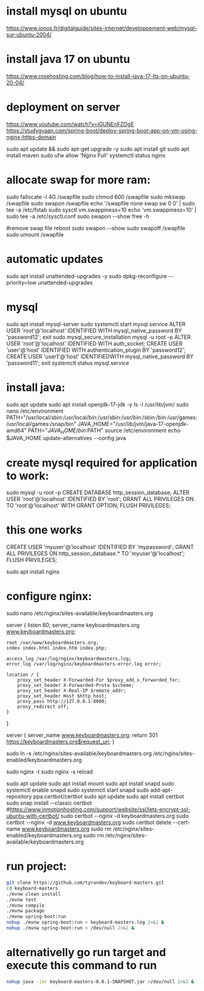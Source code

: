 # install mysql on ubuntu

https://www.ionos.fr/digitalguide/sites-internet/developpement-web/mysql-sur-ubuntu-2004/

# install java 17 on ubuntu

https://www.rosehosting.com/blog/how-to-install-java-17-lts-on-ubuntu-20-04/

# deployment on server

https://www.youtube.com/watch?v=iGUNEnFZOgE
https://studygyaan.com/spring-boot/deploy-spring-boot-app-on-vm-using-nginx-https-domain

sudo apt update && sudo apt-get upgrade -y
sudo apt install git
sudo apt install maven
sudo ufw allow 'Nginx Full'
systemctl status nginx

# allocate swap for more ram:
sudo fallocate -l 4G /swapfile
sudo chmod 600 /swapfile
sudo mkswap /swapfile
sudo swapon /swapfile
echo '/swapfile none swap sw 0 0' | sudo tee -a /etc/fstab
sudo sysctl vm.swappiness=10
echo 'vm.swappiness=10' | sudo tee -a /etc/sysctl.conf
sudo swapon --show
free -h

#remove swap file
reboot
sudo swapon --show
sudo swapoff /swapfile
sudo umount /swapfile

# automatic updates
sudo apt install unattended-upgrades -y
sudo dpkg-reconfigure --priority=low unattended-upgrades

# mysql
sudo apt install mysql-server
sudo systemctl start mysql.service
ALTER USER 'root'@'localhost' IDENTIFIED WITH mysql_native_password BY 'password12';
exit
sudo mysql_secure_installation
mysql -u root -p
ALTER USER 'root'@'localhost' IDENTIFIED WITH auth_socket;
CREATE USER 'user'@'host' IDENTIFIED WITH authentication_plugin BY 'password12';
CREATE USER 'user1'@'host' IDENTIFIEDWITH mysql_native_password BY 'password11';
exit
systemctl status mysql.service

# install java:
sudo apt update
sudo apt install openjdk-17-jdk -y
ls -l /usr/lib/jvm/
sudo nano /etc/environment
PATH="/usr/local/sbin:/usr/local/bin:/usr/sbin:/usr/bin:/sbin:/bin:/usr/games:/usr/local/games:/snap/bin"
JAVA_HOME="/usr/lib/jvm/java-17-openjdk-amd64"
PATH="$JAVA_HOME/bin:$PATH"
source /etc/environment
echo $JAVA_HOME
update-alternatives --config java

# create mysql required for application to work:
sudo mysql -u root -p
CREATE DATABASE http_session_database;
ALTER USER 'root'@'localhost' IDENTIFIED BY 'root';
GRANT ALL PRIVILEGES ON *.* TO 'root'@'localhost' WITH GRANT OPTION;
FLUSH PRIVILEGES;
# this one works
CREATE USER 'myuser'@'localhost' IDENTIFIED BY 'mypassword';
GRANT ALL PRIVILEGES ON http_session_database.* TO 'myuser'@'localhost';
FLUSH PRIVILEGES;

sudo apt install nginx

# configure nginx:
sudo nano /etc/nginx/sites-available/keyboardmasters.org

server {
    listen 80;
    server_name keyboardmasters.org www.keyboardmasters.org;

    root /var/www/keyboardmasters.org;
    index index.html index.htm index.php;

    access_log /var/log/nginx/keyboardmasters.log;
    error_log /var/log/nginx/keyboardmasters-error.log error;

    location / {
        proxy_set_header X-Forwarded-For $proxy_add_x_forwarded_for;
        proxy_set_header X-Forwarded-Proto $scheme;
        proxy_set_header X-Real-IP $remote_addr;
        proxy_set_header Host $http_host;
        proxy_pass http://127.0.0.1:8080;
        proxy_redirect off;
    }
}

server {
    server_name www.keyboardmasters.org;
    return 301 https://keyboardmasters.org$request_uri;
}

sudo ln -s /etc/nginx/sites-available/keyboardmasters.org /etc/nginx/sites-enabled/keyboardmasters.org

sudo nginx -t
sudo nginx -s reload

sudo apt update
sudo apt install mount
sudo apt install snapd
sudo systemctl enable snapd
sudo systemctl start snapd
sudo add-apt-repository ppa:certbot/certbot
sudo apt update
sudo apt install certbot
sudo snap install --classic certbot
#https://www.inmotionhosting.com/support/website/ssl/lets-encrypt-ssl-ubuntu-with-certbot/
sudo certbot --nginx -d keyboardmasters.org
sudo certbot --nginx -d www.keyboardmasters.org
sudo certbot delete --cert-name www.keyboardmasters.org
sudo rm /etc/nginx/sites-enabled/keyboardmasters.org
sudo rm /etc/nginx/sites-available/keyboardmasters.org

# run project:
```bash
git clone https://github.com/tyrandev/keyboard-masters.git
cd keyboard-masters
./mvnw clean install
./mvnw test
./mvnw compile
./mvnw package
./mvnw spring-boot:run
nohup ./mvnw spring-boot:run > keyboard-masters.log 2>&1 &
nohup ./mvnw spring-boot:run > /dev/null 2>&1 &
```
# alternativelly go run target and execute this command to run
```bash
nohup java -jar keyboard-masters-0.0.1-SNAPSHOT.jar >/dev/null 2>&1 &
```
